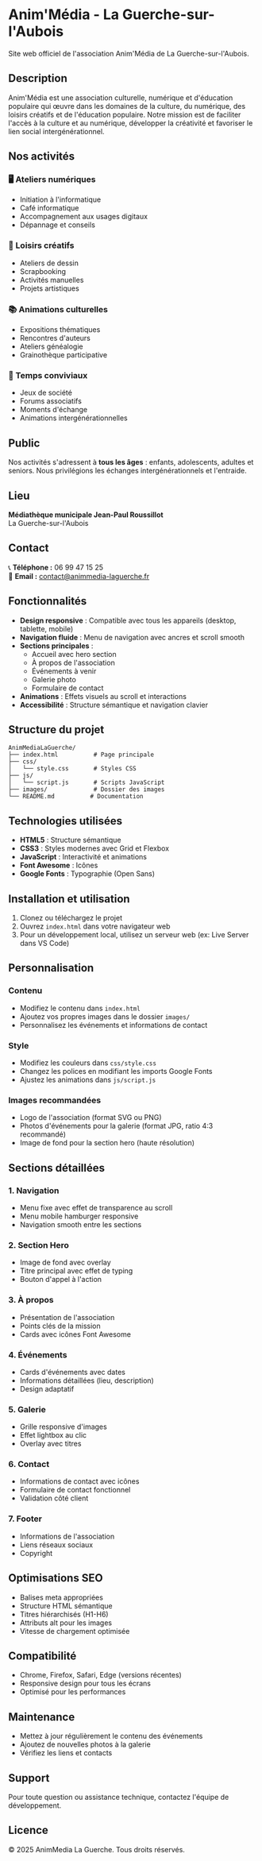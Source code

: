 # Anim'Média - La Guerche-sur-l'Aubois

Site web officiel de l'association Anim'Média de La Guerche-sur-l'Aubois.

## Description

Anim'Média est une association culturelle, numérique et d'éducation populaire qui œuvre dans les domaines de la culture, du numérique, des loisirs créatifs et de l'éducation populaire. Notre mission est de faciliter l'accès à la culture et au numérique, développer la créativité et favoriser le lien social intergénérationnel.

## Nos activités

### 🖥️ Ateliers numériques
- Initiation à l'informatique
- Café informatique
- Accompagnement aux usages digitaux
- Dépannage et conseils

### 🎨 Loisirs créatifs
- Ateliers de dessin
- Scrapbooking
- Activités manuelles
- Projets artistiques

### 📚 Animations culturelles
- Expositions thématiques
- Rencontres d'auteurs
- Ateliers généalogie
- Grainothèque participative

### 🎲 Temps conviviaux
- Jeux de société
- Forums associatifs
- Moments d'échange
- Animations intergénérationnelles

## Public

Nos activités s'adressent à **tous les âges** : enfants, adolescents, adultes et seniors. Nous privilégions les échanges intergénérationnels et l'entraide.

## Lieu

**Médiathèque municipale Jean-Paul Roussillot**  
La Guerche-sur-l'Aubois

## Contact

📞 **Téléphone :** 06 99 47 15 25  
📧 **Email :** contact@animmedia-laguerche.fr

## Fonctionnalités

- **Design responsive** : Compatible avec tous les appareils (desktop, tablette, mobile)
- **Navigation fluide** : Menu de navigation avec ancres et scroll smooth
- **Sections principales** :
  - Accueil avec hero section
  - À propos de l'association
  - Événements à venir
  - Galerie photo
  - Formulaire de contact
- **Animations** : Effets visuels au scroll et interactions
- **Accessibilité** : Structure sémantique et navigation clavier

## Structure du projet

```
AnimMediaLaGuerche/
├── index.html          # Page principale
├── css/
│   └── style.css       # Styles CSS
├── js/
│   └── script.js       # Scripts JavaScript
├── images/             # Dossier des images
└── README.md          # Documentation
```

## Technologies utilisées

- **HTML5** : Structure sémantique
- **CSS3** : Styles modernes avec Grid et Flexbox
- **JavaScript** : Interactivité et animations
- **Font Awesome** : Icônes
- **Google Fonts** : Typographie (Open Sans)

## Installation et utilisation

1. Clonez ou téléchargez le projet
2. Ouvrez `index.html` dans votre navigateur web
3. Pour un développement local, utilisez un serveur web (ex: Live Server dans VS Code)

## Personnalisation

### Contenu
- Modifiez le contenu dans `index.html`
- Ajoutez vos propres images dans le dossier `images/`
- Personnalisez les événements et informations de contact

### Style
- Modifiez les couleurs dans `css/style.css`
- Changez les polices en modifiant les imports Google Fonts
- Ajustez les animations dans `js/script.js`

### Images recommandées
- Logo de l'association (format SVG ou PNG)
- Photos d'événements pour la galerie (format JPG, ratio 4:3 recommandé)
- Image de fond pour la section hero (haute résolution)

## Sections détaillées

### 1. Navigation
- Menu fixe avec effet de transparence au scroll
- Menu mobile hamburger responsive
- Navigation smooth entre les sections

### 2. Section Hero
- Image de fond avec overlay
- Titre principal avec effet de typing
- Bouton d'appel à l'action

### 3. À propos
- Présentation de l'association
- Points clés de la mission
- Cards avec icônes Font Awesome

### 4. Événements
- Cards d'événements avec dates
- Informations détaillées (lieu, description)
- Design adaptatif

### 5. Galerie
- Grille responsive d'images
- Effet lightbox au clic
- Overlay avec titres

### 6. Contact
- Informations de contact avec icônes
- Formulaire de contact fonctionnel
- Validation côté client

### 7. Footer
- Informations de l'association
- Liens réseaux sociaux
- Copyright

## Optimisations SEO

- Balises meta appropriées
- Structure HTML sémantique
- Titres hiérarchisés (H1-H6)
- Attributs alt pour les images
- Vitesse de chargement optimisée

## Compatibilité

- Chrome, Firefox, Safari, Edge (versions récentes)
- Responsive design pour tous les écrans
- Optimisé pour les performances

## Maintenance

- Mettez à jour régulièrement le contenu des événements
- Ajoutez de nouvelles photos à la galerie
- Vérifiez les liens et contacts

## Support

Pour toute question ou assistance technique, contactez l'équipe de développement.

## Licence

© 2025 AnimMedia La Guerche. Tous droits réservés.
